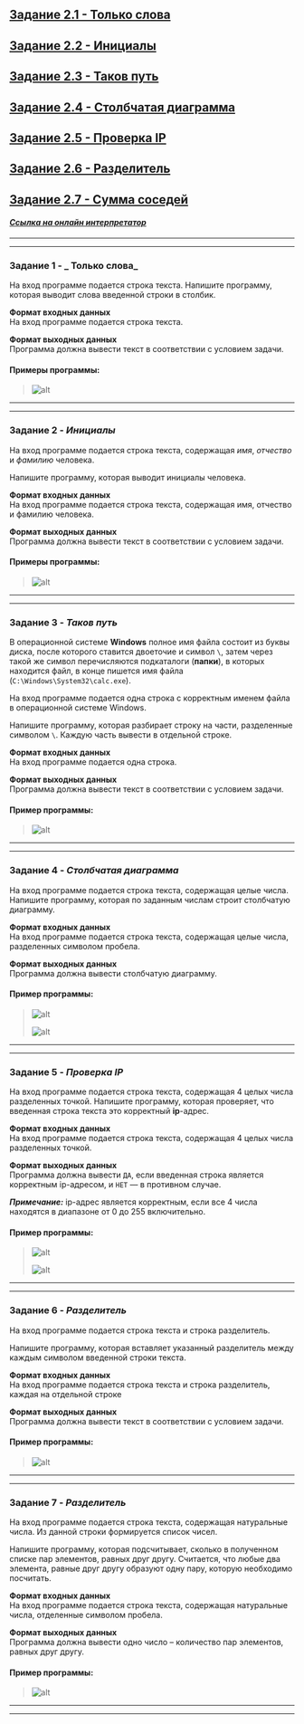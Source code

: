## [Задание 2.1 - Только слова](#task_1)
## [Задание 2.2 - Инициалы](#task_2)
## [Задание 2.3 - Таков путь](#task_3)
## [Задание 2.4 - Столбчатая диаграмма](#task_4)
## [Задание 2.5 - Проверка IP](#task_5)
## [Задание 2.6 - Разделитель](#task_6)
## [Задание 2.7 - Сумма соседей](#task_7)


#### [_Ссылка на онлайн интерпретатор_](https://www.online-python.com/)
_________________________________________
_________________________________________

### Задание 1 - _ Только слова_ <a name="task_1"></a>
На вход программе подается строка текста. 
Напишите программу, которая выводит слова введенной строки в столбик.

**Формат входных данных**  
На вход программе подается строка текста.

**Формат выходных данных**  
Программа должна вывести текст в соответствии с условием задачи.


#### Примеры программы:
> ![alt](images/task_2_1a.png)

_________________________________________
_________________________________________
### Задание 2 - _Инициалы_<a name="task_2"></a>
На вход программе подается строка текста, содержащая _имя_, _отчество_ и _фамилию_ человека. 

Напишите программу, которая выводит инициалы человека.

**Формат входных данных**  
На вход программе подается строка текста, содержащая имя, отчество и фамилию человека.

**Формат выходных данных**  
Программа должна вывести текст в соответствии с условием задачи.

#### Примеры программы:
> ![alt](images/task_2_2a.png)

_________________________________________
_________________________________________
### Задание 3 - _Таков путь_<a name="task_3"></a>
В операционной системе **Windows** полное имя файла состоит из буквы диска, 
после которого ставится двоеточие и символ  `\`,  затем через такой же символ перечисляются подкаталоги (**папки**), в которых находится файл, 
в конце пишется имя файла (`C:\Windows\System32\calc.exe`).

На вход программе подается одна строка с корректным именем файла в операционной 
системе Windows. 

Напишите программу, которая разбирает строку на части, разделенные символом `\`. 
Каждую часть вывести в отдельной строке.


**Формат входных данных**  
На вход программе подается одна строка.

**Формат выходных данных**  
Программа должна вывести текст в соответствии с условием задачи.


#### Пример программы:
> ![alt](images/task_2_3a.png)


_________________________________________
_________________________________________
### Задание 4 - _Столбчатая диаграмма_<a name="task_4"></a>
На вход программе подается строка текста, содержащая целые числа.  
Напишите программу, которая по заданным числам строит столбчатую диаграмму.

**Формат входных данных**  
На вход программе подается строка текста, содержащая целые числа, разделенных символом пробела.

**Формат выходных данных**  
Программа должна вывести столбчатую диаграмму.

#### Пример программы:
> ![alt](images/task_2_4a.png)
> 
> ![alt](images/task_2_4b.png)

_________________________________________
_________________________________________
### Задание 5 - _Проверка IP_ <a name="task_5"></a>
На вход программе подается строка текста, 
содержащая 4 целых числа разделенных точкой. 
Напишите программу, которая проверяет, что введенная строка текста это корректный 
**ip**-адрес.

**Формат входных данных**  
На вход программе подается строка текста, содержащая 4 целых числа разделенных точкой.

**Формат выходных данных**  
Программа должна вывести `ДА`, если введенная строка является корректным ip-адресом, и `НЕТ` — в противном случае.

**_Примечание:_** ip-адрес является корректным, если все 4 числа находятся в диапазоне от 0 до 255 включительно.

#### Пример программы:
> ![alt](images/task_2_5a.png)
> 
> ![alt](images/task_2_5b.png)

_________________________________________
_________________________________________
### Задание 6 - _Разделитель_ <a name="task_6"></a>
На вход программе подается строка текста и строка разделитель. 

Напишите программу, которая вставляет указанный разделитель между каждым 
символом введенной строки текста.

**Формат входных данных**  
На вход программе подается строка текста и строка разделитель, каждая на отдельной строке

**Формат выходных данных**  
Программа должна вывести текст в соответствии с условием задачи.

#### Пример программы:
> ![alt](images/task_2_6a.png)

_________________________________________
_________________________________________
### Задание 7 - _Разделитель_ <a name="task_6"></a>
На вход программе подается строка текста, содержащая натуральные числа. 
Из данной строки формируется список чисел. 

Напишите программу, которая подсчитывает, сколько в полученном списке пар элементов, 
равных друг другу. 
Считается, что любые два элемента, равные друг другу образуют одну пару, 
которую необходимо посчитать.

**Формат входных данных**  
На вход программе подается строка текста, содержащая натуральные числа, отделенные символом пробела.

**Формат выходных данных**  
Программа должна вывести одно число – количество пар элементов, равных друг другу.

#### Пример программы:
> ![alt](images/task_2_7a.png)

_________________________________________
_________________________________________